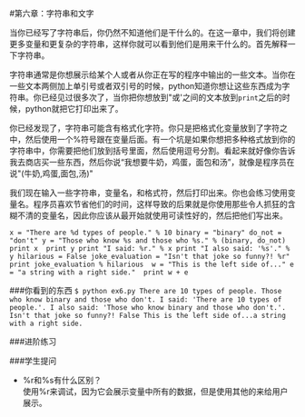 #第六章：字符串和文字

当你已经写了字符串后，你仍然不知道他们是干什么的。在这一章中，我们将创建更多变量和更复杂的字符串，这样你就可以看到他们是用来干什么的。首先解释一下字符串。

字符串通常是你想展示给某个人或者从你正在写的程序中输出的一些文本。当你在一些文本两侧加上单引号或者双引号的时候，python知道你想让这些东西成为字符串。你已经见过很多次了，当你把你想放到"或'之间的文本放到`print`之后的时候，python就把它打印出来了。

你已经发现了，字符串可能含有格式化字符。你只是把格式化变量放到了字符之中，然后使用一个%符号跟在变量后面。有一个坑是如果你想把多种格式放到你的字符串中，你需要把他们放到括号里面，然后使用逗号分割。看起来就好像你告诉我去商店买一些东西，然后你说“我想要牛奶，鸡蛋，面包和汤”，就像是程序员在说"(牛奶,鸡蛋,面包,汤)"

我们现在输入一些字符串，变量名，和格式符，然后打印出来。你也会练习使用变量名。程序员喜欢节省他们的时间，这样导致的后果就是你使用那些令人抓狂的含糊不清的变量名，因此你应该从最开始就使用可读性好的，然后把他们写出来。

`x = "There are %d types of people." % 10binary = "binary"do_not = "don't"y = "Those who know %s and those who %s." % (binary, do_not)print x 
print yprint "I said: %r." % xprint "I also said: '%s'." % yhilarious = Falsejoke_evaluation = "Isn't that joke so funny?! %r"print joke_evaluation % hilarious 
w = "This is the left side of..."e = "a string with a right side." 
print w + e`

###你看到的东西
`$ python ex6.pyThere are 10 types of people.Those who know binary and those who don't.I said: 'There are 10 types of people.'.I also said: 'Those who know binary and those who don't.'. 
Isn't that joke so funny?! FalseThis is the left side of...a string with a right side.`
###进阶练习
###学生提问

- %r和%s有什么区别？  
	使用%r来调试，因为它会展示变量中所有的数据，但是使用其他的来给用户展示。